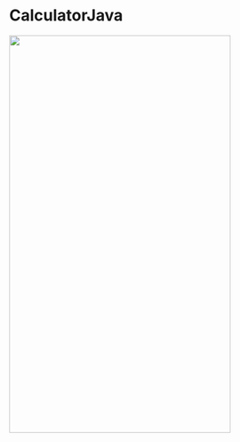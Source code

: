 # CalculatorJava

<img src="https://user-images.githubusercontent.com/134363495/252554225-0fc6087c-309f-4713-a529-af82960d3ad1.png"  width="398" height="715">
